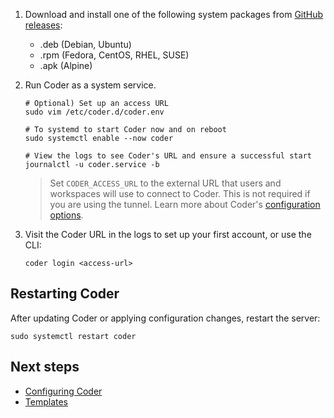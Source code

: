 1. Download and install one of the following system packages from [GitHub releases](https://github.com/coder/coder/releases/latest):

   - .deb (Debian, Ubuntu)
   - .rpm (Fedora, CentOS, RHEL, SUSE)
   - .apk (Alpine)

1. Run Coder as a system service.

   ```console
   # Optional) Set up an access URL
   sudo vim /etc/coder.d/coder.env

   # To systemd to start Coder now and on reboot
   sudo systemctl enable --now coder

   # View the logs to see Coder's URL and ensure a successful start
   journalctl -u coder.service -b
   ```

   > Set `CODER_ACCESS_URL` to the external URL that users and workspaces will use to
   > connect to Coder. This is not required if you are using the tunnel. Learn more
   > about Coder's [configuration options](../admin/configure.md).

1. Visit the Coder URL in the logs to set up your first account, or use the CLI:

   ```console
   coder login <access-url>
   ```

## Restarting Coder

After updating Coder or applying configuration changes, restart the server:

```console
sudo systemctl restart coder
```

## Next steps

- [Configuring Coder](../admin/configure.md)
- [Templates](../templates/index.md)
